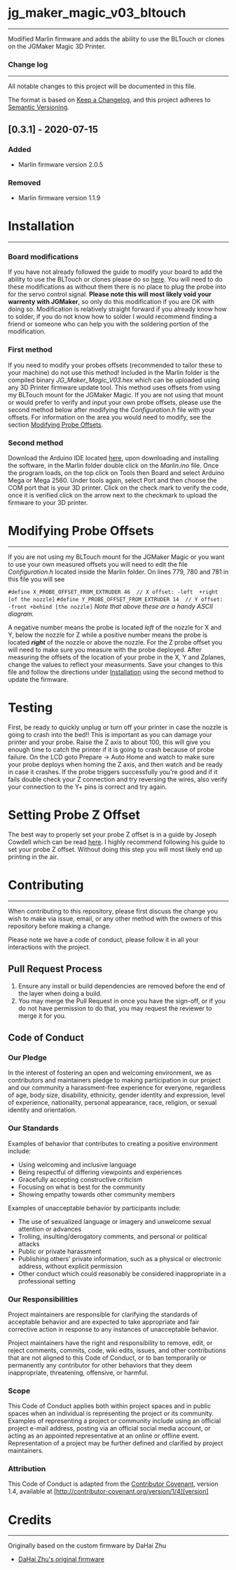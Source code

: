 # jg_maker_magic_v03_bltouch

***

Modified Marlin firmware and adds the ability to use the BLTouch or clones on the JGMaker Magic 3D Printer.
### Change log

****

All notable changes to this project will be documented in this file.

The format is based on [Keep a Changelog](https://keepachangelog.com/en/1.0.0/),
and this project adheres to [Semantic Versioning](https://semver.org/spec/v2.0.0.html).

## [0.3.1] - 2020-07-15
### Added
- Marlin firmware version 2.0.5

### Removed
- Marlin firmware version 1.1.9

# Installation

***

### Board modifications

If you have not already followed the guide to modify your board to add the ability to use the BLTouch or clones please do so [here](https://cnorton-webdev.github.io). You will need to do these modifications as without them there is no place to plug the probe into for the servo control signal. **Please note this will most likely void your warrenty with JGMaker**, so only do this modification if you are OK with doing so. Modification is relatively straight forward if you already know how to solder, if you do not know how to solder I would recommend finding a friend or someone who can help you with the soldering portion of the modification.

### First method

If you need to modify your probes offsets (recommended to tailor these to your machine) do not use this method! Included in the Marlin folder is the compiled binary *JG_Maker_Magic_V03.hex* which can be uploaded using any 3D Printer firmware update tool. This method uses offsets from using my BLTouch mount for the JGMaker Magic. If you are not using that mount or would prefer to verify and input your own probe offsets, please use the second method below after modifying the *Configuration.h* file with your offsets. For information on the area you would need to modify, see the section [Modifying Probe Offsets](https://github.com/cnorton-webdev/jg_maker_magic_v03_bltouch#modifying-probe-offsets).

### Second method

Download the Arduino IDE located [here](https://www.arduino.cc/en/Main/Software), upon downloading and installing the software, in the Marlin folder double click on the *Marlin.ino* file. Once the program loads, on the top click on Tools then Board and select Arduino Mega or Mega 2560. Under tools again, select Port and then choose the COM port that is your 3D printer. Click on the check mark to verify the code, once it is verified click on the arrow next to the checkmark to upload the firmware to your 3D printer.

# Modifying Probe Offsets

***

If you are not using my BLTouch mount for the JGMaker Magic or you want to use your own measured offsets you will need to edit the file *Configuration.h* located inside the Marlin folder. On lines 779, 780 and 781 in this file you will see

`#define X_PROBE_OFFSET_FROM_EXTRUDER 46  // X offset: -left  +right  [of the nozzle]`
`#define Y_PROBE_OFFSET_FROM_EXTRUDER 14  // Y offset: -front +behind [the nozzle]`
*Note that above these are a handy ASCII diagram.*

A negative number means the probe is located *left* of the nozzle for X and Y, below the nozzle for Z while a positive number means the probe is located ***right*** of the nozzle or above the nozzle. For the Z probe offset you will need to make sure you measure with the probe deployed. After measuring the offsets of the location of your probe in the X, Y and Zplanes, change the values to reflect your measurments. Save your changes to this file and follow the directions under [Installation](https://github.com/cnorton-webdev/jg_maker_magic_v03_bltouch#installation) using the second method to update the firmware.

# Testing

First, be ready to quickly unplug or turn off your printer in case the nozzle is going to crash into the bed!! This is important as you can damage your printer and your probe. Raise the Z axis to about 100, this will give you enough time to catch the printer if it is going to crash because of probe failure. On the LCD goto Prepare -> Auto Home and watch to make sure your probe deploys when homing the Z axis, and then watch and be ready in case it crashes. If the probe triggers successfully you're good and if it fails double check your Z connection and try reversing the wires, also verify your connection to the Y+ pins is correct and try again. 

# Setting Probe Z Offset

The best way to properly set your probe Z offset is in a guide by Joseph Cowdell which can be read [here](https://www.webcarpenter.com/blog/162-3D-Print---How-to-calibrate-Z-offset-with-a-BLTouch-bed-leveling-probe-sensor). I highly recommend following his guide to set your probe Z offset. Without doing this step you will most likely end up printing in the air.

# Contributing

***

When contributing to this repository, please first discuss the change you wish to make via issue,
email, or any other method with the owners of this repository before making a change. 

Please note we have a code of conduct, please follow it in all your interactions with the project.

## Pull Request Process

1. Ensure any install or build dependencies are removed before the end of the layer when doing a 
   build.
2. You may merge the Pull Request in once you have the sign-off, or if you 
   do not have permission to do that, you may request the reviewer to merge it for you.

## Code of Conduct

### Our Pledge

In the interest of fostering an open and welcoming environment, we as
contributors and maintainers pledge to making participation in our project and
our community a harassment-free experience for everyone, regardless of age, body
size, disability, ethnicity, gender identity and expression, level of experience,
nationality, personal appearance, race, religion, or sexual identity and
orientation.

### Our Standards

Examples of behavior that contributes to creating a positive environment
include:

* Using welcoming and inclusive language
* Being respectful of differing viewpoints and experiences
* Gracefully accepting constructive criticism
* Focusing on what is best for the community
* Showing empathy towards other community members

Examples of unacceptable behavior by participants include:

* The use of sexualized language or imagery and unwelcome sexual attention or
advances
* Trolling, insulting/derogatory comments, and personal or political attacks
* Public or private harassment
* Publishing others' private information, such as a physical or electronic
  address, without explicit permission
* Other conduct which could reasonably be considered inappropriate in a
  professional setting

### Our Responsibilities

Project maintainers are responsible for clarifying the standards of acceptable
behavior and are expected to take appropriate and fair corrective action in
response to any instances of unacceptable behavior.

Project maintainers have the right and responsibility to remove, edit, or
reject comments, commits, code, wiki edits, issues, and other contributions
that are not aligned to this Code of Conduct, or to ban temporarily or
permanently any contributor for other behaviors that they deem inappropriate,
threatening, offensive, or harmful.

### Scope

This Code of Conduct applies both within project spaces and in public spaces
when an individual is representing the project or its community. Examples of
representing a project or community include using an official project e-mail
address, posting via an official social media account, or acting as an appointed
representative at an online or offline event. Representation of a project may be
further defined and clarified by project maintainers.


### Attribution

This Code of Conduct is adapted from the [Contributor Covenant][homepage], version 1.4,
available at [http://contributor-covenant.org/version/1/4][version]

[homepage]: http://contributor-covenant.org
[version]: http://contributor-covenant.org/version/1/4/

# Credits

***

Originally based on the custom firmware by DaHai Zhu 
- [DaHai Zhu's original firmware](https://www.dropbox.com/sh/v7w7u2kmo34kw3u/AAAkNOoAhwuS59cOvrLWS9fDa?dl=0)
